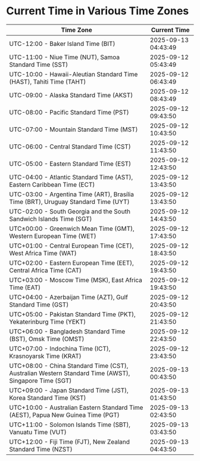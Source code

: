 # Current Time in Various Time Zones

| Time Zone | Current Time |
|-----------|--------------|
| UTC-12:00 - Baker Island Time (BIT) | 2025-09-13 04:43:49 |
| UTC-11:00 - Niue Time (NUT), Samoa Standard Time (SST) | 2025-09-12 05:43:49 |
| UTC-10:00 - Hawaii-Aleutian Standard Time (HAST), Tahiti Time (TAHT) | 2025-09-12 06:43:49 |
| UTC-09:00 - Alaska Standard Time (AKST) | 2025-09-12 08:43:49 |
| UTC-08:00 - Pacific Standard Time (PST) | 2025-09-12 09:43:50 |
| UTC-07:00 - Mountain Standard Time (MST) | 2025-09-12 10:43:50 |
| UTC-06:00 - Central Standard Time (CST) | 2025-09-12 11:43:50 |
| UTC-05:00 - Eastern Standard Time (EST) | 2025-09-12 12:43:50 |
| UTC-04:00 - Atlantic Standard Time (AST), Eastern Caribbean Time (ECT) | 2025-09-12 13:43:50 |
| UTC-03:00 - Argentina Time (ART), Brasília Time (BRT), Uruguay Standard Time (UYT) | 2025-09-12 13:43:50 |
| UTC-02:00 - South Georgia and the South Sandwich Islands Time (SGT) | 2025-09-12 14:43:50 |
| UTC±00:00 - Greenwich Mean Time (GMT), Western European Time (WET) | 2025-09-12 17:43:50 |
| UTC+01:00 - Central European Time (CET), West Africa Time (WAT) | 2025-09-12 18:43:50 |
| UTC+02:00 - Eastern European Time (EET), Central Africa Time (CAT) | 2025-09-12 19:43:50 |
| UTC+03:00 - Moscow Time (MSK), East Africa Time (EAT) | 2025-09-12 19:43:50 |
| UTC+04:00 - Azerbaijan Time (AZT), Gulf Standard Time (GST) | 2025-09-12 20:43:50 |
| UTC+05:00 - Pakistan Standard Time (PKT), Yekaterinburg Time (YEKT) | 2025-09-12 21:43:50 |
| UTC+06:00 - Bangladesh Standard Time (BST), Omsk Time (OMST) | 2025-09-12 22:43:50 |
| UTC+07:00 - Indochina Time (ICT), Krasnoyarsk Time (KRAT) | 2025-09-12 23:43:50 |
| UTC+08:00 - China Standard Time (CST), Australian Western Standard Time (AWST), Singapore Time (SGT) | 2025-09-13 00:43:50 |
| UTC+09:00 - Japan Standard Time (JST), Korea Standard Time (KST) | 2025-09-13 01:43:50 |
| UTC+10:00 - Australian Eastern Standard Time (AEST), Papua New Guinea Time (PGT) | 2025-09-13 02:43:50 |
| UTC+11:00 - Solomon Islands Time (SBT), Vanuatu Time (VUT) | 2025-09-13 03:43:50 |
| UTC+12:00 - Fiji Time (FJT), New Zealand Standard Time (NZST) | 2025-09-13 04:43:50 |
